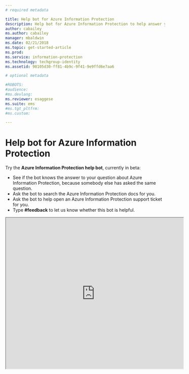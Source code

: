 ```yaml
---
# required metadata

title: Help bot for Azure Information Protection
description: Help bot for Azure Information Protection to help answer your questions, search the docs, or open a support ticket if you need technical support. 
author: cabailey
ms.author: cabailey
manager: mbaldwin
ms.date: 02/21/2018
ms.topic: get-started-article
ms.prod:
ms.service: information-protection
ms.technology: techgroup-identity
ms.assetid: 98105d30-ff81-4b9c-9f41-9e9ffd6e7aa6

# optional metadata

#ROBOTS:
#audience:
#ms.devlang:
ms.reviewer: esaggese
ms.suite: ems
#ms.tgt_pltfrm:
#ms.custom:

---
```


# Help bot for Azure Information Protection

Try the **Azure Information Protection help bot**, currently in beta:

- See if the bot knows the answer to your question about Azure Information Protection, because somebody else has asked the same question.
- Ask the bot to search the Azure Information Protection docs for you.
- Ask the bot to help open an Azure Information Protection support ticket for you.
- Type **#feedback** to let us know whether this bot is helpful.


<iframe width="560" height="475" src="https://webchat.botframework.com/embed/AIPformalBOT?s=SwZOTnCyj6w.cwA.zYE.Wdf87z08R7NHjtaev84v0nLC0urEfQJ2_5bUgvtIR9Q"></iframe>


